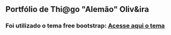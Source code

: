 ## Portfólio de Thi@go "Alemão" Oliv&ira

### Foi utilizado o tema free bootstrap: [Acesse aqui o tema](https://bootstrapmade.com/demo/iPortfolio/)  
